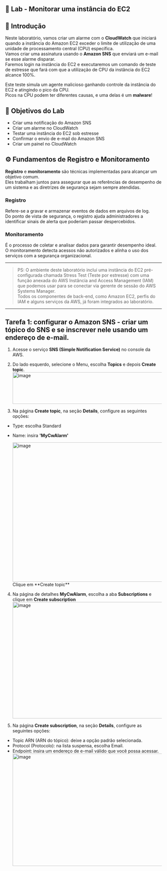 ## 🧪 Lab - Monitorar uma instância do EC2

## 📝 Introdução

Neste laboratório, vamos criar um alarme com o **CloudWatch** que iniciará quando a instância do Amazon EC2 exceder o limite de utilização de uma unidade de processamento central (CPU) específica.  
Vamos criar uma assinatura usando o **Amazon SNS** que enviará um e-mail se esse alarme disparar.  
Faremos login na instância do EC2 e executaremos um comando de teste de estresse que fará com que a utilização de CPU da instância do EC2 alcance 100%.  

Este teste simula um agente malicioso ganhando controle da instância do EC2 e atingindo o pico da CPU.  
Picos na CPU podem ter diferentes causas, e uma delas é um **malware**!  

## 🎯 Objetivos do Lab

- Criar uma notificação do Amazon SNS  
- Criar um alarme no CloudWatch  
- Testar uma instância do EC2 sob estresse  
- Confirmar o envio de e-mail do Amazon SNS  
- Criar um painel no CloudWatch

## ⚙️ Fundamentos de Registro e Monitoramento

**Registro** e **monitoramento** são técnicas implementadas para alcançar um objetivo comum.  
Eles trabalham juntos para assegurar que as referências de desempenho de um sistema e as diretrizes de segurança sejam sempre atendidas.  

### Registro  
Refere-se a gravar e armazenar eventos de dados em arquivos de log.  
Do ponto de vista de segurança, o registro ajuda administradores a identificar sinais de alerta que poderiam passar despercebidos.  

### Monitoramento  
É o processo de coletar e analisar dados para garantir desempenho ideal.  
O monitoramento detecta acessos não autorizados e alinha o uso dos serviços com a segurança organizacional.  

--- 

> PS:
> O ambiente deste laboratório inclui uma instância do EC2 pré-configurada chamada Stress Test (Teste por estresse) com uma função anexada do AWS Instância and Access Management (IAM) que podemos usar para se conectar via gerente de sessão do AWS Systems Manager.  
> Todos os componentes de back-end, como Amazon EC2, perfis do IAM e alguns serviços da AWS, já foram integrados ao laboratório.  

---

## Tarefa 1: configurar o Amazon SNS - criar um tópico do SNS e se inscrever nele usando um endereço de e-mail.

1. Acesse o serviço **SNS (Simple Notification Service)** no console da AWS.  
2. Do lado esquerdo, selecione o Menu, escolha **Topics** e depois **Create topic**.
   <img width="1402" height="102" alt="image" src="https://github.com/user-attachments/assets/19980d49-14cd-43e4-8d96-f8c23275773d" />

3. Na página **Create topic**, na seção **Details**, configure as seguintes opções:

- Type: escolha Standard  
- Name: insira **'MyCwAlarm'**

  <img width="1390" height="449" alt="image" src="https://github.com/user-attachments/assets/f4c993b1-66be-43c4-84d6-6473bf39594e" />
  Clique em **Create topic**  

4. Na página de detalhes **MyCwAlarm**, escolha a aba **Subscriptions** e clique em **Create subscription**
   <img width="1143" height="375" alt="image" src="https://github.com/user-attachments/assets/44b7e970-3747-4b05-998c-4742bca5c9e0" />

5. Na página **Create subscription**, na seção **Details**, configure as seguintes opções:

- Topic ARN (ARN do tópico): deixe a opção padrão selecionada.
- Protocol (Protocolo): na lista suspensa, escolha Email.
- Endpoint: insira um endereço de e-mail válido que você possa acessar.
  <img width="1388" height="362" alt="image" src="https://github.com/user-attachments/assets/eed2c885-2275-4302-a26a-89f178190af7" />
